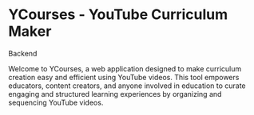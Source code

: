 # YCourses - YouTube Curriculum Maker 
Backend

Welcome to YCourses, a web application designed to make curriculum creation easy and efficient using YouTube videos. This tool empowers educators, content creators, and anyone involved in education to curate engaging and structured learning experiences by organizing and sequencing YouTube videos.
